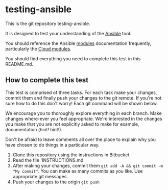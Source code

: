 # testing-ansible

This is the git repository testing-ansible.

It is designed to test your understanding of the [Ansible](https://www.ansible.com/) tool.

You should reference the Ansible [modules](https://docs.ansible.com/ansible/latest/modules/modules_by_category.html) documentation frequently, 
particularly the [Cloud modules](https://docs.ansible.com/ansible/latest/modules/list_of_cloud_modules.html).

You should find everything you need to complete this test in this README.md.

## How to complete this test

This test is comprised of three tasks.  For each task make your changes, commit them and finally push your changes to the git remote.  If you're not 
sure how to do this don't worry!  Each git command will be shown below.

We encourage you to thoroughly explore everything in each branch.  Make changes where-ever you feel appropriate.  We're interested in the changes you
make that you are not explicitly asked to make for example, documentation (hint! hint!).

Don't be afraid to leave comments all over the place to explain why you have chosen to do things in a particular way.

1. Clone this repository using the instructions in Bitbucket
2. Read the file 'INSTRUCTIONS.md'
3. After making your changes, commit them `git add -A && git commit -m "My commit"`. You can make as many commits as you like. Use appropriate git
messages.
4. Push your changes to the origin `git push`
